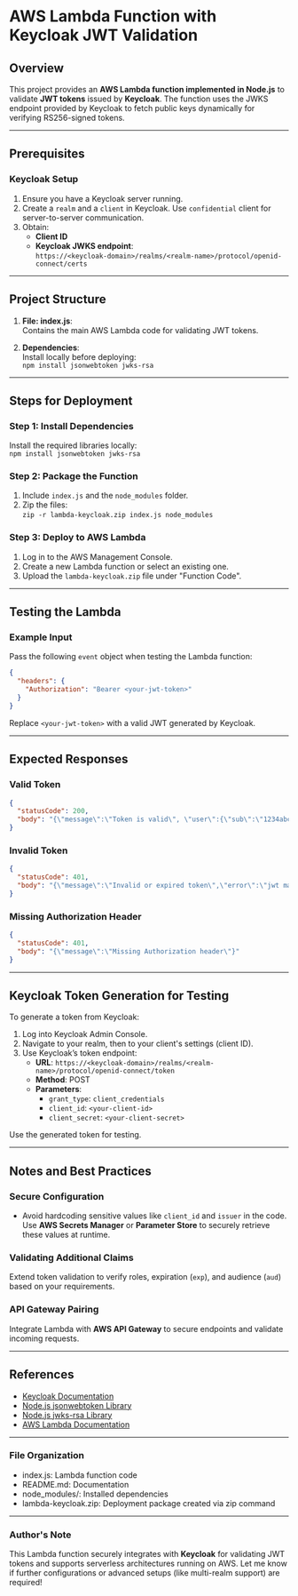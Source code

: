 # AWS Lambda Function with Keycloak JWT Validation

## Overview
This project provides an **AWS Lambda function implemented in Node.js** to validate **JWT tokens** issued by **Keycloak**. The function uses the JWKS endpoint provided by Keycloak to fetch public keys dynamically for verifying RS256-signed tokens.

---

## Prerequisites

### Keycloak Setup
1. Ensure you have a Keycloak server running.
2. Create a `realm` and a `client` in Keycloak. Use `confidential` client for server-to-server communication.
3. Obtain:
   - **Client ID**
   - **Keycloak JWKS endpoint**:  
     `https://<keycloak-domain>/realms/<realm-name>/protocol/openid-connect/certs`

---

## Project Structure

1. **File: index.js**:  
   Contains the main AWS Lambda code for validating JWT tokens.

2. **Dependencies**:  
   Install locally before deploying:  
   `npm install jsonwebtoken jwks-rsa`

---

## Steps for Deployment

### Step 1: Install Dependencies
Install the required libraries locally:  
`npm install jsonwebtoken jwks-rsa`

### Step 2: Package the Function
1. Include `index.js` and the `node_modules` folder.
2. Zip the files:  
   `zip -r lambda-keycloak.zip index.js node_modules`

### Step 3: Deploy to AWS Lambda
1. Log in to the AWS Management Console.
2. Create a new Lambda function or select an existing one.
3. Upload the `lambda-keycloak.zip` file under "Function Code".

---

## Testing the Lambda

### Example Input
Pass the following `event` object when testing the Lambda function:
```json
{
  "headers": {
    "Authorization": "Bearer <your-jwt-token>"
  }
}
```
Replace `<your-jwt-token>` with a valid JWT generated by Keycloak.

---

## Expected Responses

### Valid Token
```json
{
  "statusCode": 200,
  "body": "{\"message\":\"Token is valid\", \"user\":{\"sub\":\"1234abcd\",\"name\":\"John Doe\",\"email\":\"johndoe@example.com\"}}"
}
```
### Invalid Token
```json
{
  "statusCode": 401,
  "body": "{\"message\":\"Invalid or expired token\",\"error\":\"jwt malformed\"}"
}
```
### Missing Authorization Header
```json
{
  "statusCode": 401,
  "body": "{\"message\":\"Missing Authorization header\"}"
}
```
---

## Keycloak Token Generation for Testing

To generate a token from Keycloak:
1. Log into Keycloak Admin Console.
2. Navigate to your realm, then to your client's settings (client ID).
3. Use Keycloak’s token endpoint:
   - **URL**: `https://<keycloak-domain>/realms/<realm-name>/protocol/openid-connect/token`
   - **Method**: POST
   - **Parameters**:
     - `grant_type`: `client_credentials`
     - `client_id`: `<your-client-id>`
     - `client_secret`: `<your-client-secret>`

Use the generated token for testing.

---

## Notes and Best Practices

### Secure Configuration
- Avoid hardcoding sensitive values like `client_id` and `issuer` in the code. Use **AWS Secrets Manager** or **Parameter Store** to securely retrieve these values at runtime.

### Validating Additional Claims
Extend token validation to verify roles, expiration (`exp`), and audience (`aud`) based on your requirements.

### API Gateway Pairing
Integrate Lambda with **AWS API Gateway** to secure endpoints and validate incoming requests.

---

## References

- [Keycloak Documentation](https://www.keycloak.org/documentation)
- [Node.js jsonwebtoken Library](https://github.com/auth0/node-jsonwebtoken)
- [Node.js jwks-rsa Library](https://github.com/auth0/node-jwks-rsa)
- [AWS Lambda Documentation](https://docs.aws.amazon.com/lambda/index.html)

---

### File Organization

- index.js: Lambda function code
- README.md: Documentation
- node_modules/: Installed dependencies
- lambda-keycloak.zip: Deployment package created via zip command

---

### Author's Note

This Lambda function securely integrates with **Keycloak** for validating JWT tokens and supports serverless architectures running on AWS. Let me know if further configurations or advanced setups (like multi-realm support) are required!
